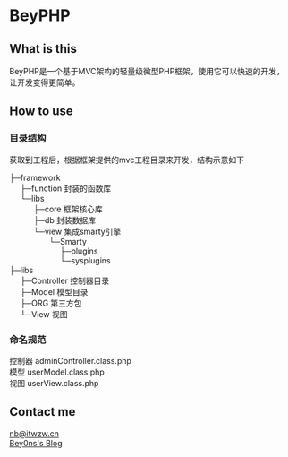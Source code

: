 ﻿BeyPHP
===================================

What is this
-----------------------------------  
  BeyPHP是一个基于MVC架构的轻量级微型PHP框架，使用它可以快速的开发，让开发变得更简单。


How to use
----------------------------------- 
### 目录结构
  获取到工程后，根据框架提供的mvc工程目录来开发，结构示意如下<br /> 

  ├─framework<br /> 
    &nbsp;&nbsp;&nbsp;&nbsp;&nbsp;├─function    封装的函数库<br /> 
    &nbsp;&nbsp;&nbsp;&nbsp;&nbsp;└─libs<br /> 
      &nbsp;&nbsp;&nbsp;&nbsp;&nbsp;  &nbsp;&nbsp;&nbsp;&nbsp;&nbsp;├─core    框架核心库<br /> 
      &nbsp;&nbsp;&nbsp;&nbsp;&nbsp;  &nbsp;&nbsp;&nbsp;&nbsp;&nbsp;├─db      封装数据库<br /> 
      &nbsp;&nbsp;&nbsp;&nbsp;&nbsp;  &nbsp;&nbsp;&nbsp;&nbsp;&nbsp;└─view    集成smarty引擎<br /> 
        &nbsp;&nbsp;&nbsp;&nbsp;&nbsp;   &nbsp;&nbsp;&nbsp;&nbsp;&nbsp; &nbsp;&nbsp;&nbsp;&nbsp;&nbsp;&nbsp;└─Smarty<br /> 
        &nbsp;&nbsp;&nbsp;&nbsp;&nbsp;     &nbsp;&nbsp;&nbsp;&nbsp;&nbsp;&nbsp;&nbsp;&nbsp;&nbsp;&nbsp;  &nbsp;&nbsp;&nbsp;&nbsp;&nbsp; ├─plugins<br /> 
          &nbsp;&nbsp;&nbsp;&nbsp;&nbsp;   &nbsp;&nbsp;&nbsp;&nbsp;&nbsp;&nbsp;&nbsp;&nbsp;&nbsp;&nbsp;  &nbsp;&nbsp;&nbsp;&nbsp;&nbsp; └─sysplugins<br /> 
  ├─libs<br /> 
    &nbsp;&nbsp;&nbsp;&nbsp;&nbsp;├─Controller  控制器目录<br /> 
    &nbsp;&nbsp;&nbsp;&nbsp; ├─Model       模型目录<br /> 
    &nbsp;&nbsp;&nbsp;&nbsp;&nbsp;├─ORG         第三方包<br /> 
    &nbsp;&nbsp;&nbsp; &nbsp;└─View        视图<br /> 

### 命名规范
   控制器 adminController.class.php<br /> 
   模型   userModel.class.php<br /> 
   视图   userView.class.php<br /> 


Contact me
----------------------------------- 
 nb@itwzw.cn<br /> 
[Bey0ns's Blog](http://www.itwzw.cn)<br /> 
